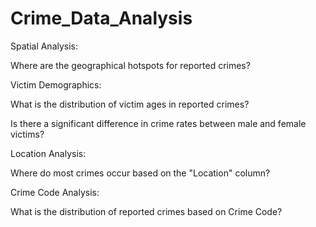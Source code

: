 # Crime_Data_Analysis

Spatial Analysis:

Where are the geographical hotspots for reported crimes?

 

Victim Demographics:

What is the distribution of victim ages in reported crimes?

Is there a significant difference in crime rates between male and female victims?

 

Location Analysis:

Where do most crimes occur based on the "Location" column?

 

Crime Code Analysis:

What is the distribution of reported crimes based on Crime Code?
